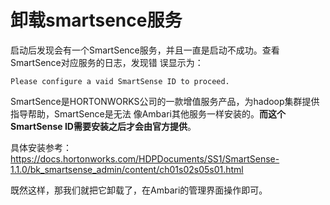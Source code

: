 卸载smartsence服务
================================================================================
启动后发现会有一个SmartSence服务，并且一直是启动不成功。查看SmartSence对应服务的日志，发现错
误显示为：
```
Please configure a vaid SmartSense ID to proceed.
```
SmartSence是HORTONWORKS公司的一款增值服务产品，为hadoop集群提供指导帮助，SmartSence是无法
像Ambari其他服务一样安装的。**而这个SmartSense ID需要安装之后才会由官方提供**。

具体安装参考：
https://docs.hortonworks.com/HDPDocuments/SS1/SmartSense-1.1.0/bk_smartsense_admin/content/ch01s02s05s01.html

既然这样，那我们就把它卸载了，在Ambari的管理界面操作即可。


